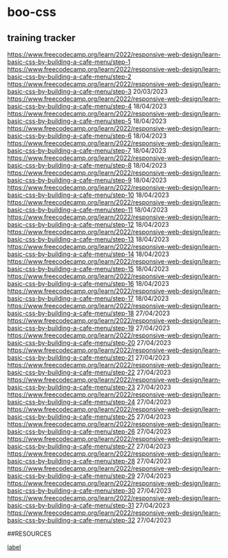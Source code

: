 # boo-css
## training tracker 
https://www.freecodecamp.org/learn/2022/responsive-web-design/learn-basic-css-by-building-a-cafe-menu/step-1
https://www.freecodecamp.org/learn/2022/responsive-web-design/learn-basic-css-by-building-a-cafe-menu/step-2
https://www.freecodecamp.org/learn/2022/responsive-web-design/learn-basic-css-by-building-a-cafe-menu/step-3 20/03/2023
https://www.freecodecamp.org/learn/2022/responsive-web-design/learn-basic-css-by-building-a-cafe-menu/step-4 18/04/2023
https://www.freecodecamp.org/learn/2022/responsive-web-design/learn-basic-css-by-building-a-cafe-menu/step-5 18/04/2023
https://www.freecodecamp.org/learn/2022/responsive-web-design/learn-basic-css-by-building-a-cafe-menu/step-6 18/04/2023
https://www.freecodecamp.org/learn/2022/responsive-web-design/learn-basic-css-by-building-a-cafe-menu/step-7 18/04/2023
https://www.freecodecamp.org/learn/2022/responsive-web-design/learn-basic-css-by-building-a-cafe-menu/step-8 18/04/2023
https://www.freecodecamp.org/learn/2022/responsive-web-design/learn-basic-css-by-building-a-cafe-menu/step-9 18/04/2023
https://www.freecodecamp.org/learn/2022/responsive-web-design/learn-basic-css-by-building-a-cafe-menu/step-10 18/04/2023
https://www.freecodecamp.org/learn/2022/responsive-web-design/learn-basic-css-by-building-a-cafe-menu/step-11 18/04/2023
https://www.freecodecamp.org/learn/2022/responsive-web-design/learn-basic-css-by-building-a-cafe-menu/step-12 18/04/2023
https://www.freecodecamp.org/learn/2022/responsive-web-design/learn-basic-css-by-building-a-cafe-menu/step-13 18/04/2023
https://www.freecodecamp.org/learn/2022/responsive-web-design/learn-basic-css-by-building-a-cafe-menu/step-14 18/04/2023
https://www.freecodecamp.org/learn/2022/responsive-web-design/learn-basic-css-by-building-a-cafe-menu/step-15 18/04/2023
https://www.freecodecamp.org/learn/2022/responsive-web-design/learn-basic-css-by-building-a-cafe-menu/step-16 18/04/2023
https://www.freecodecamp.org/learn/2022/responsive-web-design/learn-basic-css-by-building-a-cafe-menu/step-17 18/04/2023
https://www.freecodecamp.org/learn/2022/responsive-web-design/learn-basic-css-by-building-a-cafe-menu/step-18 27/04/2023
https://www.freecodecamp.org/learn/2022/responsive-web-design/learn-basic-css-by-building-a-cafe-menu/step-19 27/04/2023
https://www.freecodecamp.org/learn/2022/responsive-web-design/learn-basic-css-by-building-a-cafe-menu/step-20 27/04/2023
https://www.freecodecamp.org/learn/2022/responsive-web-design/learn-basic-css-by-building-a-cafe-menu/step-21 27/04/2023
https://www.freecodecamp.org/learn/2022/responsive-web-design/learn-basic-css-by-building-a-cafe-menu/step-22 27/04/2023
https://www.freecodecamp.org/learn/2022/responsive-web-design/learn-basic-css-by-building-a-cafe-menu/step-23 27/04/2023
https://www.freecodecamp.org/learn/2022/responsive-web-design/learn-basic-css-by-building-a-cafe-menu/step-24 27/04/2023
https://www.freecodecamp.org/learn/2022/responsive-web-design/learn-basic-css-by-building-a-cafe-menu/step-25 27/04/2023
https://www.freecodecamp.org/learn/2022/responsive-web-design/learn-basic-css-by-building-a-cafe-menu/step-26 27/04/2023
https://www.freecodecamp.org/learn/2022/responsive-web-design/learn-basic-css-by-building-a-cafe-menu/step-27 27/04/2023
https://www.freecodecamp.org/learn/2022/responsive-web-design/learn-basic-css-by-building-a-cafe-menu/step-28 27/04/2023
https://www.freecodecamp.org/learn/2022/responsive-web-design/learn-basic-css-by-building-a-cafe-menu/step-29 27/04/2023
https://www.freecodecamp.org/learn/2022/responsive-web-design/learn-basic-css-by-building-a-cafe-menu/step-30 27/04/2023
https://www.freecodecamp.org/learn/2022/responsive-web-design/learn-basic-css-by-building-a-cafe-menu/step-31 27/04/2023
https://www.freecodecamp.org/learn/2022/responsive-web-design/learn-basic-css-by-building-a-cafe-menu/step-32 27/04/2023

##RESOURCES

[label](https://developer.mozilla.org/en-US/docs/Learn/CSS/Introduction_to_CSS)